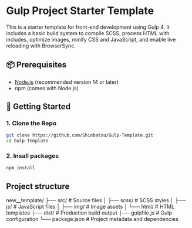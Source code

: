 # Gulp Project Starter Template

This is a starter template for front-end development using Gulp 4. It includes a basic build system to compile SCSS, process HTML with includes, optimize images, minify CSS and JavaScript, and enable live reloading with BrowserSync.

## 📦 Prerequisites

- [Node.js](https://nodejs.org/) (recommended version 14 or later)
- npm (comes with Node.js)

## 🚀 Getting Started

### 1. Clone the Repo

```bash
git clone https://github.com/Shinbatsu/Gulp-Template.git
cd Gulp-Template
```

### 2. Insall packages
```bash
npm install
```

## Project structure

new__template/
├── src/                # Source files
│   ├── scss/           # SCSS styles
│   ├── js/             # JavaScript files
│   ├── img/            # Image assets
│   └── html/           # HTML templates
├── dist/               # Production build output
├── gulpfile.js         # Gulp configuration
└── package.json        # Project metadata and dependencies
